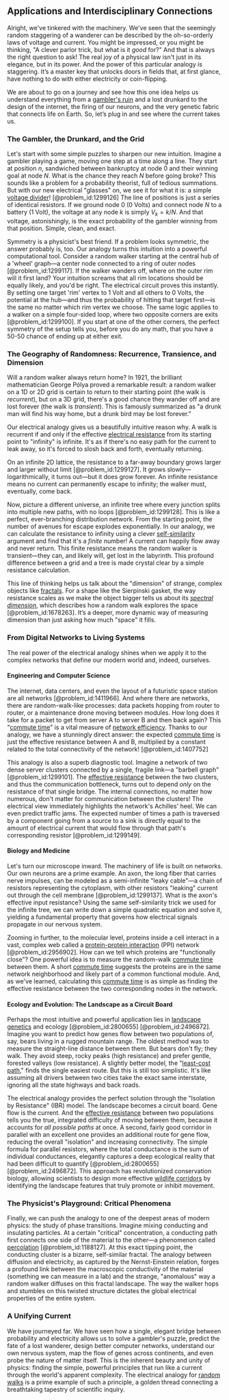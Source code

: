 ## Applications and Interdisciplinary Connections

Alright, we've tinkered with the machinery. We've seen that the seemingly random staggering of a wanderer can be described by the oh-so-orderly laws of voltage and current. You might be impressed, or you might be thinking, "A clever parlor trick, but what is it *good* for?" And that is always the right question to ask! The real joy of a physical law isn't just in its elegance, but in its power. And the power of this particular analogy is staggering. It’s a master key that unlocks doors in fields that, at first glance, have nothing to do with either electricity or coin-flipping.

We are about to go on a journey and see how this one idea helps us understand everything from a [gambler's ruin](@article_id:261805) and a lost drunkard to the design of the internet, the firing of our neurons, and the very genetic fabric that connects life on Earth. So, let’s plug in and see where the current takes us.

### The Gambler, the Drunkard, and the Grid

Let's start with some simple puzzles to sharpen our new intuition. Imagine a gambler playing a game, moving one step at a time along a line. They start at position $n$, sandwiched between bankruptcy at node 0 and their winning goal at node $N$. What is the chance they reach $N$ before going broke? This sounds like a problem for a probability theorist, full of tedious summations. But with our new electrical "glasses" on, we see it for what it is: a simple [voltage divider](@article_id:275037)! [@problem_id:1299126] The line of positions is just a series of identical resistors. If we ground node 0 (0 Volts) and connect node $N$ to a battery (1 Volt), the voltage at any node $k$ is simply $V_k = k/N$. And that voltage, astonishingly, is the exact probability of the gambler winning from that position. Simple, clean, and exact.

Symmetry is a physicist's best friend. If a problem looks symmetric, the answer probably is, too. Our analogy turns this intuition into a powerful computational tool. Consider a random walker starting at the central hub of a 'wheel' graph—a center node connected to a ring of outer nodes [@problem_id:1299117]. If the walker wanders off, where on the outer rim will it first land? Your intuition screams that all rim locations should be equally likely, and you'd be right. The electrical circuit proves this instantly. By setting one target 'rim' vertex to 1 Volt and all others to 0 Volts, the potential at the hub—and thus the probability of hitting that target first—is the same no matter which rim vertex we choose. The same logic applies to a walker on a simple four-sided loop, where two opposite corners are exits [@problem_id:1299100]. If you start at one of the other corners, the perfect symmetry of the setup tells you, before you do any math, that you have a 50-50 chance of ending up at either exit.

### The Geography of Randomness: Recurrence, Transience, and Dimension

Will a random walker always return home? In 1921, the brilliant mathematician George Pólya proved a remarkable result: a random walker on a 1D or 2D grid is certain to return to their starting point (the walk is *recurrent*), but on a 3D grid, there's a good chance they wander off and are lost forever (the walk is *transient*). This is famously summarized as "a drunk man will find his way home, but a drunk bird may be lost forever."

Our electrical analogy gives us a beautifully intuitive reason why. A walk is recurrent if and only if the effective [electrical resistance](@article_id:138454) from its starting point to "infinity" is infinite. It's as if there's no easy path for the current to leak away, so it's forced to slosh back and forth, eventually returning.

On an infinite 2D lattice, the resistance to a far-away boundary grows larger and larger without limit [@problem_id:1299127]. It grows slowly—logarithmically, it turns out—but it does grow forever. An infinite resistance means no current can permanently escape to infinity; the walker must, eventually, come back.

Now, picture a different universe, an infinite tree where every junction splits into multiple new paths, with no loops [@problem_id:1299128]. This is like a perfect, ever-branching distribution network. From the starting point, the number of avenues for escape explodes exponentially. In our analogy, we can calculate the resistance to infinity using a clever [self-similarity](@article_id:144458) argument and find that it's a *finite* number! A current can happily flow away and never return. This finite resistance means the random walker is transient—they can, and likely will, get lost in the labyrinth. This profound difference between a grid and a tree is made crystal clear by a simple resistance calculation.

This line of thinking helps us talk about the "dimension" of strange, complex objects like [fractals](@article_id:140047). For a shape like the Sierpinski gasket, the way resistance scales as we make the object bigger tells us about its *[spectral dimension](@article_id:189429)*, which describes how a random walk explores the space [@problem_id:1678263]. It’s a deeper, more dynamic way of measuring dimension than just asking how much "space" it fills.

### From Digital Networks to Living Systems

The real power of the electrical analogy shines when we apply it to the complex networks that define our modern world and, indeed, ourselves.

#### Engineering and Computer Science

The internet, data centers, and even the layout of a futuristic space station are all networks [@problem_id:1411966]. And where there are networks, there are random-walk-like processes: data packets hopping from router to router, or a maintenance drone moving between modules. How long does it take for a packet to get from server A to server B and then back again? This "[commute time](@article_id:269994)" is a vital measure of [network efficiency](@article_id:274602). Thanks to our analogy, we have a stunningly direct answer: the expected [commute time](@article_id:269994) is just the effective resistance between A and B, multiplied by a constant related to the total connectivity of the network! [@problem_id:1407752]

This analogy is also a superb diagnostic tool. Imagine a network of two dense server clusters connected by a single, fragile link—a "barbell graph" [@problem_id:1299101]. The [effective resistance](@article_id:271834) between the two clusters, and thus the communication bottleneck, turns out to depend *only* on the resistance of that single bridge. The internal connections, no matter how numerous, don't matter for communication between the clusters! The electrical view immediately highlights the network's Achilles' heel. We can even predict traffic jams. The expected number of times a path is traversed by a component going from a source to a sink is directly equal to the amount of electrical current that would flow through that path's corresponding resistor [@problem_id:1299149].

#### Biology and Medicine

Let's turn our microscope inward. The machinery of life is built on networks. Our own neurons are a prime example. An axon, the long fiber that carries nerve impulses, can be modeled as a semi-infinite "leaky cable"—a chain of resistors representing the cytoplasm, with other resistors "leaking" current out through the cell membrane [@problem_id:1299137]. What is the axon's effective input resistance? Using the same self-similarity trick we used for the infinite tree, we can write down a simple quadratic equation and solve it, yielding a fundamental property that governs how electrical signals propagate in our nervous system.

Zooming in further, to the molecular level, proteins inside a cell interact in a vast, complex web called a [protein-protein interaction](@article_id:271140) (PPI) network [@problem_id:2956902]. How can we tell which proteins are "functionally close"? One powerful idea is to measure the random-walk [commute time](@article_id:269994) between them. A short [commute time](@article_id:269994) suggests the proteins are in the same network neighborhood and likely part of a common functional module. And, as we've learned, calculating this [commute time](@article_id:269994) is as simple as finding the effective resistance between the two corresponding nodes in the network.

#### Ecology and Evolution: The Landscape as a Circuit Board

Perhaps the most intuitive and powerful application lies in [landscape genetics](@article_id:149273) and ecology [@problem_id:2800655] [@problem_id:2496872]. Imagine you want to predict how genes flow between two populations of, say, bears living in a rugged mountain range. The oldest method was to measure the straight-line distance between them. But bears don't fly; they walk. They avoid steep, rocky peaks (high resistance) and prefer gentle, forested valleys (low resistance). A slightly better model, the "[least-cost path](@article_id:187088)," finds the single easiest route. But this is still too simplistic. It's like assuming all drivers between two cities take the exact same interstate, ignoring all the state highways and back roads.

The electrical analogy provides the perfect solution through the "Isolation by Resistance" (IBR) model. The landscape becomes a circuit board. Gene flow is the current. And the [effective resistance](@article_id:271834) between two populations tells you the true, integrated difficulty of moving between them, because it accounts for *all possible paths* at once. A second, fairly good corridor in parallel with an excellent one provides an additional route for gene flow, reducing the overall "isolation" and increasing connectivity. The simple formula for parallel resistors, where the total conductance is the sum of individual conductances, elegantly captures a deep ecological reality that had been difficult to quantify [@problem_id:2800655] [@problem_id:2496872]. This approach has revolutionized conservation biology, allowing scientists to design more effective [wildlife corridors](@article_id:275525) by identifying the landscape features that truly promote or inhibit movement.

### The Physicist's Playground: Critical Phenomena

Finally, we can push the analogy to one of the deepest areas of modern physics: the study of phase transitions. Imagine mixing conducting and insulating particles. At a certain "critical" concentration, a conducting path first connects one side of the material to the other—a phenomenon called [percolation](@article_id:158292) [@problem_id:1188127]. At this exact tipping point, the conducting cluster is a bizarre, self-similar fractal. The analogy between diffusion and electricity, as captured by the Nernst-Einstein relation, forges a profound link between the macroscopic conductivity of the material (something we can measure in a lab) and the strange, "anomalous" way a random walker diffuses on this fractal landscape. The way the walker hops and stumbles on this twisted structure dictates the global electrical properties of the entire system.

### A Unifying Current

We have journeyed far. We have seen how a single, elegant bridge between probability and electricity allows us to solve a gambler's puzzle, predict the fate of a lost wanderer, design better computer networks, understand our own nervous system, map the flow of genes across continents, and even probe the nature of matter itself. This is the inherent beauty and unity of physics: finding the simple, powerful principles that run like a current through the world's apparent complexity. The electrical analogy for [random walks](@article_id:159141) is a prime example of such a principle, a golden thread connecting a breathtaking tapestry of scientific inquiry.
